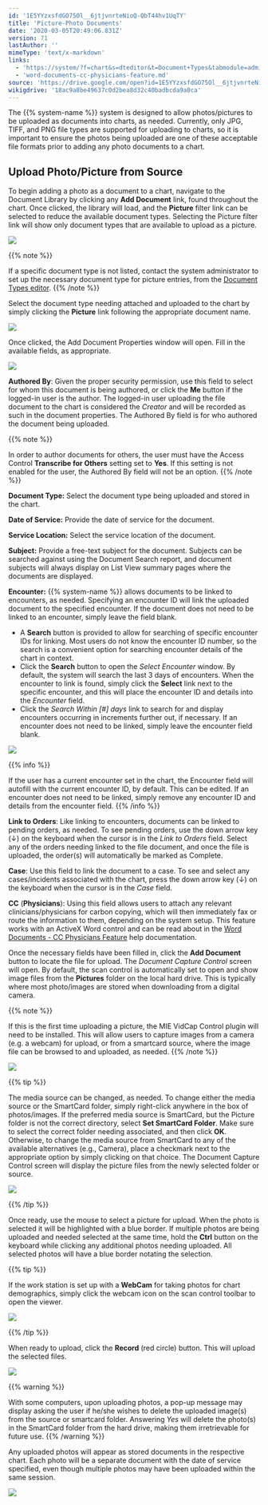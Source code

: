 ```yaml
---
id: '1E5YYzxsfdGO75Ol__6jtjvnrteNioQ-QbT44hv1UqTY'
title: 'Picture-Photo Documents'
date: '2020-03-05T20:49:06.831Z'
version: 71
lastAuthor: ''
mimeType: 'text/x-markdown'
links:
  - 'https://system/?f=chart&s=dteditor&t=Document+Types&tabmodule=admin&tabselect=Document+Types'
  - 'word-documents-cc-physicians-feature.md'
source: 'https://drive.google.com/open?id=1E5YYzxsfdGO75Ol__6jtjvnrteNioQ-QbT44hv1UqTY'
wikigdrive: '18ac9a8be49637c0d2bea8d32c40badbcda9a0ca'
---
```

The {{% system-name %}} system is designed to allow photos/pictures to be uploaded as documents into charts, as needed. Currently, only JPG, TIFF, and PNG file types are supported for uploading to charts, so it is important to ensure the photos being uploaded are one of these acceptable file formats prior to adding any photo documents to a chart.


## Upload Photo/Picture from Source


To begin adding a photo as a document to a chart, navigate to the Document Library by clicking any **Add Document** link, found throughout the chart. Once clicked, the library will load, and the **Picture** filter link can be selected to reduce the available document types. Selecting the Picture filter link will show only document types that are available to upload as a picture.


![](../picture-photo-documents.assets/f52a41b8eea9061d1be415eecd1101f5.png)


{{% note %}}

If a specific document type is not listed, contact the system administrator to set up the necessary document type for picture entries, from the [Document Types editor](https://system/?f=chart&s=dteditor&t=Document+Types&tabmodule=admin&tabselect=Document+Types).
{{% /note %}}

Select the document type needing attached and uploaded to the chart by simply clicking the **Picture** link following the appropriate document name.


![](../picture-photo-documents.assets/4c9bb377630784187a2e7cbe66702d74.png)


Once clicked, the Add Document Properties window will open. Fill in the available fields, as appropriate.


![](../picture-photo-documents.assets/9552505e471a4e2d3872bcf1bd0e5875.png)


**Authored By**: Given the proper security permission, use this field to select for whom this document is being authored, or click the **Me** button if the logged-in user is the author. The logged-in user uploading the file document to the chart is considered the *Creator* and will be recorded as such in the document properties. The Authored By field is for who authored the document being uploaded.

{{% note %}}

In order to author documents for others, the user must have the Access Control **Transcribe for Others** setting set to **Yes**. If this setting is not enabled for the user, the Authored By field will not be an option.
{{% /note %}}

**Document Type:** Select the document type being uploaded and stored in the chart.

**Date of Service:** Provide the date of service for the document.

**Service Location:** Select the service location of the document.

**Subject:** Provide a free-text subject for the document. Subjects can be searched against using the Document Search report, and document subjects will always display on List View summary pages where the documents are displayed.

**Encounter:** {{% system-name %}} allows documents to be linked to encounters, as needed. Specifying an encounter ID will link the uploaded document to the specified encounter. If the document does not need to be linked to an encounter, simply leave the field blank.

* A <strong>Search</strong> button is provided to allow for searching of specific encounter IDs for linking. Most users do not know the encounter ID number, so the search is a convenient option for searching encounter details of the chart in context.
* Click the <strong>Search</strong> button to open the <em>Select Encounter</em> window. By default, the system will search the last 3 days of encounters. When the encounter to link is found, simply click the <strong>Select</strong> link next to the specific encounter, and this will place the encounter ID and details into the <em>Encounter</em> field.
* Click the <em>Search Within [#] days</em> link to search for and display encounters occurring in increments further out, if necessary. If an encounter does not need to be linked, simply leave the encounter field blank.


![](../picture-photo-documents.assets/007d38b6bf7c9fdd8a5eb390be1c04da.png)


{{% info %}}

If the user has a current encounter set in the chart, the Encounter field will autofill with the current encounter ID, by default. This can be edited. If an encounter does not need to be linked, simply remove any encounter ID and details from the encounter field.
{{% /info %}}

**Link to Orders**: Like linking to encounters, documents can be linked to pending orders, as needed. To see pending orders, use the down arrow key (↓) on the keyboard when the cursor is in the *Link to Orders* field. Select any of the orders needing linked to the file document, and once the file is uploaded, the order(s) will automatically be marked as Complete.

**Case**: Use this field to link the document to a case. To see and select any cases/incidents associated with the chart, press the down arrow key (↓) on the keyboard when the cursor is in the *Case* field.

**CC** (**Physicians**): Using this field allows users to attach any relevant clinicians/physicians for carbon copying, which will then immediately fax or route the information to them, depending on the system setup. This feature works with an ActiveX Word control and can be read about in the [Word Documents - CC Physicians Feature](word-documents-cc-physicians-feature.md) help documentation.

Once the necessary fields have been filled in, click the **Add Document** button to locate the file for upload. The *Document Capture Control* screen will open. By default, the scan control is automatically set to open and show image files from the **Pictures** folder on the local hard drive. This is typically where most photo/images are stored when downloading from a digital camera.

{{% note %}}

If this is the first time uploading a picture, the MIE VidCap Control plugin will need to be installed. This will allow users to capture images from a camera (e.g. a webcam) for upload, or from a smartcard source, where the image file can be browsed to and uploaded, as needed.
{{% /note %}}


![](../picture-photo-documents.assets/a4efe4b500cc4430a6b7e8b0bfb9cb82.png)


{{% tip %}}

The media source can be changed, as needed. To change either the media source or the SmartCard folder, simply right-click anywhere in the box of photos/images. If the preferred media source is SmartCard, but the Picture folder is not the correct directory, select **Set SmartCard Folder**. Make sure to select the correct folder needing associated, and then click **OK**. Otherwise, to change the media source from SmartCard to any of the available alternatives (e.g., Camera), place a checkmark next to the appropriate option by simply clicking on that choice. The Document Capture Control screen will display the picture files from the newly selected folder or source.

![](../picture-photo-documents.assets/e80ea208b605333495dd9b95347243d3.png)

{{% /tip %}}

Once ready, use the mouse to select a picture for upload. When the photo is selected it will be highlighted with a blue border. If multiple photos are being uploaded and needed selected at the same time, hold the **Ctrl** button on the keyboard while clicking any additional photos needing uploaded. All selected photos will have a blue border notating the selection.

{{% tip %}}

If the work station is set up with a **WebCam** for taking photos for chart demographics, simply click the webcam icon on the scan control toolbar to open the viewer.

![](../picture-photo-documents.assets/4e5b5a5c9c4948f2f559b022b989f7e7.png)

{{% /tip %}}

When ready to upload, click the **Record** (red circle) button. This will upload the selected files.


![](../picture-photo-documents.assets/4dbf317435e943eb3f51d3eee89c04bc.png)


{{% warning %}}

With some computers, upon uploading photos, a pop-up message may display asking the user if he/she wishes to delete the uploaded image(s) from the source or smartcard folder. Answering *Yes* will delete the photo(s) in the SmartCard folder from the hard drive, making them irretrievable for future use.
{{% /warning %}}

Any uploaded photos will appear as stored documents in the respective chart. Each photo will be a separate document with the date of service specified, even though multiple photos may have been uploaded within the same session.


![](../picture-photo-documents.assets/a8d2ea860c40a8bb8a3a4d3cfb9176a0.png)

